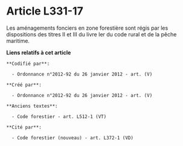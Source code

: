 # Article L331-17

Les aménagements fonciers en zone forestière sont régis par les dispositions des titres II et III du livre Ier du code rural
et de la pêche maritime.

**Liens relatifs à cet article**

	**Codifié par**:

	  - Ordonnance n°2012-92 du 26 janvier 2012 - art. (V)

	**Créé par**:

	  - Ordonnance n°2012-92 du 26 janvier 2012 - art. (V)

	**Anciens textes**:

	  - Code forestier - art. L512-1 (VT)

	**Cité par**:

	  - Code forestier (nouveau) - art. L372-1 (VD)
